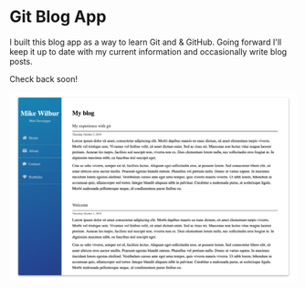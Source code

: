 # Git Blog App

I built this blog app as a way to learn Git and & GitHub.  Going forward I'll keep it up to date with my current information and occasionally write blog posts.

Check back soon!

<img src="screenshot.png" alt="Blog Screenshot">
